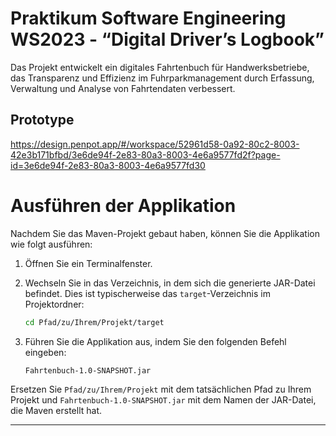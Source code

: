 # Praktikum Software Engineering WS2023 - “Digital Driver’s Logbook”
Das Projekt entwickelt ein digitales Fahrtenbuch für Handwerksbetriebe, das Transparenz und Effizienz im Fuhrparkmanagement durch Erfassung, Verwaltung und Analyse von Fahrtendaten verbessert.

## Prototype
https://design.penpot.app/#/workspace/52961d58-0a92-80c2-8003-42e3b171bfbd/3e6de94f-2e83-80a3-8003-4e6a9577fd2f?page-id=3e6de94f-2e83-80a3-8003-4e6a9577fd30


# Ausführen der Applikation

Nachdem Sie das Maven-Projekt gebaut haben, können Sie die Applikation wie folgt ausführen:

1. Öffnen Sie ein Terminalfenster.
2. Wechseln Sie in das Verzeichnis, in dem sich die generierte JAR-Datei befindet. Dies ist typischerweise das `target`-Verzeichnis im Projektordner:

    ```bash
    cd Pfad/zu/Ihrem/Projekt/target
    ```

3. Führen Sie die Applikation aus, indem Sie den folgenden Befehl eingeben:

    ```bash
   Fahrtenbuch-1.0-SNAPSHOT.jar
    ```

Ersetzen Sie `Pfad/zu/Ihrem/Projekt` mit dem tatsächlichen Pfad zu Ihrem Projekt und `Fahrtenbuch-1.0-SNAPSHOT.jar` mit dem Namen der JAR-Datei, die Maven erstellt hat.


---
